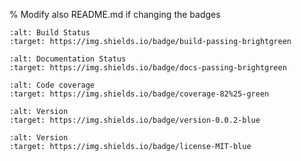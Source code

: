 % Modify also README.md if changing the badges

```{image} https://img.shields.io/badge/build-passing-brightgreen
:alt: Build Status
:target: https://img.shields.io/badge/build-passing-brightgreen
```

```{image} https://img.shields.io/badge/docs-passing-brightgreen
:alt: Documentation Status
:target: https://img.shields.io/badge/docs-passing-brightgreen
```

```{image} https://img.shields.io/badge/coverage-82%25-green
:alt: Code coverage
:target: https://img.shields.io/badge/coverage-82%25-green
```

```{image} https://img.shields.io/badge/version-0.0.2-blue
:alt: Version
:target: https://img.shields.io/badge/version-0.0.2-blue
```

```{image} https://img.shields.io/badge/license-MIT-blue
:alt: Version
:target: https://img.shields.io/badge/license-MIT-blue
```
